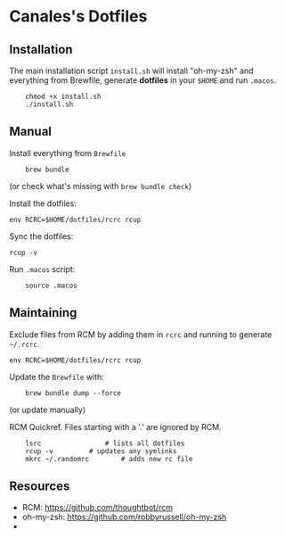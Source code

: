 # Canales's Dotfiles

## Installation

The main installation script `install.sh` will install "oh-my-zsh" and everything from Brewfile, generate **dotfiles** in your `$HOME` and run `.macos`.

		chmod +x install.sh
		./install.sh

## Manual

Install everything from `Brewfile`

		brew bundle

(or check what's missing with `brew bundle check`)

Install the dotfiles:

    env RCRC=$HOME/dotfiles/rcrc rcup

Sync the dotfiles:

    rcup -v

Run `.macos` script:

		source .macos

## Maintaining

Exclude files from RCM by adding them in `rcrc` and running to generate `~/.rcrc`.

    env RCRC=$HOME/dotfiles/rcrc rcup

Update the `Brewfile` with:

		brew bundle dump --force

(or update manually)

RCM Quickref. Files starting with a '.' are ignored by RCM.

		lsrc 				# lists all dotfiles
		rcup -v 		# updates any symlinks
		mkrc ~/.randomrc		# adds new rc file

## Resources

- RCM: https://github.com/thoughtbot/rcm
- oh-my-zsh: https://github.com/robbyrussell/oh-my-zsh
- 